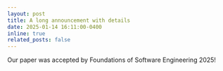 ```yaml
---
layout: post
title: A long announcement with details
date: 2025-01-14 16:11:00-0400
inline: true
related_posts: false
---
```


Our paper was accepted by Foundations of Software Engineering 2025!

